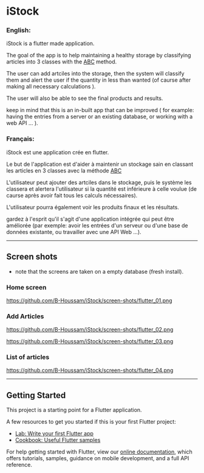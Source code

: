 # iStock

### English:

iStock is a flutter made application.

The goal of the app is to help maintaining a healthy storage by classifying articles into 3 classes with the [ABC](https://fr.wikipedia.org/wiki/Analyse_ABC) method.

The user can add artciles into the storage, then the system will classify them and alert the user if the quantity in less than wanted (of caurse after making all necessary calculations ).

The user will also be able to see the final products and results.

keep in mind that this is an in-built app that can be improved ( for example: having the entries from a server or an existing database, or working with a web API ... ). 

### Français:

iStock est une application crée en flutter.

Le but de l'application est d'aider à maintenir un stockage sain en classant les articles en 3 classes avec la méthode [ABC](https://fr.wikipedia.org/wiki/Analyse_ABC)

L'utilisateur peut ajouter des artciles dans le stockage, puis le système les classera et alertera l'utilisateur si la quantité est inférieure à celle voulue (de caurse après avoir fait tous les calculs nécessaires).

L'utilisateur pourra également voir les produits finaux et les résultats.

gardez à l'esprit qu'il s'agit d'une application intégrée qui peut être améliorée (par exemple: avoir les entrées d'un serveur ou d'une base de données existante, ou travailler avec une API Web ...).

---

## Screen shots

- note that the screens are taken on a empty database (fresh install).

### Home screen

https://github.com/B-Houssam/iStock/screen-shots/flutter_01.png

### Add Articles

https://github.com/B-Houssam/iStock/screen-shots/flutter_02.png

https://github.com/B-Houssam/iStock/screen-shots/flutter_03.png

### List of articles

https://github.com/B-Houssam/iStock/screen-shots/flutter_04.png

---

## Getting Started

This project is a starting point for a Flutter application.

A few resources to get you started if this is your first Flutter project:

- [Lab: Write your first Flutter app](https://flutter.dev/docs/get-started/codelab)
- [Cookbook: Useful Flutter samples](https://flutter.dev/docs/cookbook)

For help getting started with Flutter, view our
[online documentation](https://flutter.dev/docs), which offers tutorials,
samples, guidance on mobile development, and a full API reference.
